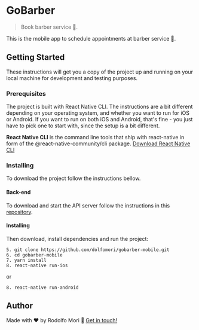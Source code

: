 # GoBarber

> Book barber service 💈.

This is the mobile app to schedule appointments at barber service 💈.

## Getting Started

These instructions will get you a copy of the project up and running on your local machine for development and testing purposes.

### Prerequisites

The project is built with React Native CLI. The instructions are a bit different depending on your operating system, and whether you want to run for iOS or Android. If you want to run on both iOS and Android, that's fine - you just have to pick one to start with, since the setup is a bit different.

**React Native CLI** is the command line tools that ship with react-native in form of the @react-native-community/cli package. [Download React Native CLI](https://facebook.github.io/react-native/docs/getting-started)

### Installing

To download the project follow the instructions bellow.

#### Back-end

To download and start the API server follow the instructions in this [repository](https://github.com/dolfomori/api-go-barber).

#### Installing

Then download, install dependencies and run the project:

```
5. git clone https://github.com/dolfomori/gobarber-mobile.git
6. cd gobarber-mobile
7. yarn install
8. react-native run-ios
```

or

```
8. react-native run-android
```

## Author

Made with ♥ by Rodolfo Mori :wave: [Get in touch!](https://www.linkedin.com/in/rodolfomori/)
